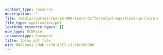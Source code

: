```yaml
---
content_type: resource
description: ''
file: /media/courses/res-18-009-learn-differential-equations-up-close-with-gilbert-strang-and-cleve-moler-fall-2015/88829ad12d4bcc3085f7c3c78c58b906_9TQCKWWAVjM.pdf
file_type: application/pdf
learning_resource_types: []
ocw_type: OCWFile
resourcetype: Document
title: 3play pdf file
uid: 88829ad1-2d4b-cc30-85f7-c3c78c58b906
---
```

